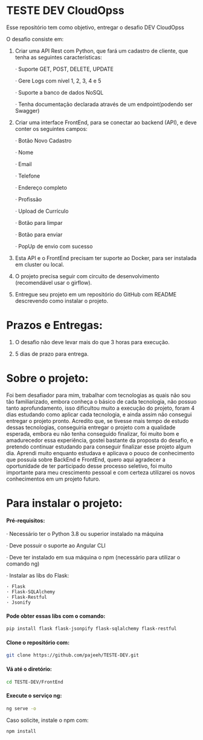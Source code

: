 
# TESTE DEV CloudOpss

Esse repositório tem como objetivo, entregar o desafio DEV CloudOpss

O desafio consiste em:

1. Criar uma API Rest com Python, que fará um cadastro de cliente, que tenha as seguintes características:
    
    · Suporte GET, POST, DELETE, UPDATE

    · Gere Logs com nível 1, 2, 3, 4 e 5

    · Suporte a banco de dados NoSQL

    · Tenha documentação declarada através de um endpoint(podendo ser Swagger)

2. Criar uma interface FrontEnd, para se conectar ao backend (API), e deve conter os seguintes campos:

    · Botão Novo Cadastro
    
    · Nome
    
    · Email
    
    · Telefone
    
    · Endereço completo
    
    · Profissão
    
    · Upload de Currículo
    
    · Botão para limpar

    · Botão para enviar
    
    · PopUp de envio com sucesso

3. Esta API e o FrontEnd precisam ter suporte ao Docker, para ser instalada em cluster ou local.

4. O projeto precisa seguir com circuito de desenvolvimento (recomendável usar o girflow).

5. Entregue seu projeto em um repositório do GitHub com README descrevendo como instalar o projeto.

# Prazos e Entregas:

1. O desafio não deve levar mais do que 3 horas para execução.

2. 5 dias de prazo para entrega.


# Sobre o projeto:

Foi bem desafiador para mim, trabalhar com tecnologias as quais não sou tão familiarizado, embora
conheça o básico de cada tecnologia, não possuo tanto aprofundamento, isso dificultou muito a execução
do projeto, foram 4 dias estudando como aplicar cada tecnologia, e ainda assim não consegui entregar o
projeto pronto. Acredito que, se tivesse mais tempo de estudo dessas tecnologias, conseguiria entregar
o projeto com a qualidade esperada, embora eu não tenha conseguido finalizar, foi muito bom e amadurecedor
essa experiência, gostei bastante da proposta do desafio, e pretendo continuar estudando para conseguir
finalizar esse projeto algum dia. Aprendi muito enquanto estudava e aplicava o pouco de conhecimento que
possuía sobre BackEnd e FrontEnd, quero aqui agradecer a oportunidade de ter participado desse processo
seletivo, foi muito importante para meu crescimento pessoal e com certeza utilizarei os novos conhecimentos
em um projeto futuro.

# Para instalar o projeto:

#### Pré-requisitos: 

· Necessário ter o Python 3.8 ou superior instalado na máquina

· Deve possuir o suporte ao Angular CLI

· Deve ter instalado em sua máquina o npm (necessário para utilizar o comando ng)

· Instalar as libs do Flask:

    · Flask
    · Flask-SQLAlchemy
    · Flask-Restful
    · Jsonify

#### Pode obter essas libs com o comando:
```bash
pip install flask flask-jsonpify flask-sqlalchemy flask-restful
```

#### Clone o repositório com:
```bash
git clone https://github.com/pajeeh/TESTE-DEV.git
```
#### Vá até o diretório:
```bash
cd TESTE-DEV/FrontEnd
```
#### Execute o serviço ng:
```bash
ng serve -o
```
Caso solicite, instale o npm com:
```bash
npm install
```
